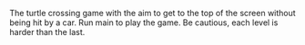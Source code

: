 The turtle crossing game with the aim to get to the top of the screen without being hit by a car. Run main to play the game. Be cautious, each level is harder than the last.
